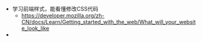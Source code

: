 - 学习前端样式，能看懂修改CSS代码
	- https://developer.mozilla.org/zh-CN/docs/Learn/Getting_started_with_the_web/What_will_your_website_look_like
-